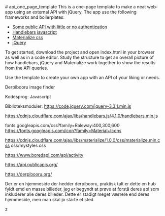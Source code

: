 <intruduktion>
# api_one_page_template
This is a one-page template to make a neat web-app using an external API with jQuery. The app use the following frameworks and boilerplates:

<ul>
<li><a href="https://github.com/toddmotto/public-apis">Some public API with little or no authentication</a></li>
<li><a href="https://handlebarsjs.com/">Handlebars javascript</a></li>
<li><a href="https://materializecss.com/">Materialize css</a></li>
<li><a href="https://jquery.com/">jQuery</a></li>
</ul>

To get started, download the project and open index.html in your browser as well as in a code editor. Study the structure to get an overall picture of how handlebars, jQuery and Materialize work together to show the results from the API queries. 

Use the template to create your own app with an API of your liking or needs. 
</intruduktion>

Derpibooru image finder

Kodesprog: Javascript

Biblioteksmoduler: 
https://code.jquery.com/jquery-3.3.1.min.js

https://cdnjs.cloudflare.com/ajax/libs/handlebars.js/4.1.0/handlebars.min.js

fonts.googleapis.com/css?family=Raleway:400,300,600
https://fonts.googleapis.com/icon?family=Material+Icons

https://cdnjs.cloudflare.com/ajax/libs/materialize/1.0.0/css/materialize.min.css
css/mystyles.css

https://www.boredapi.com/api/activity

https://api.publicapis.org/

https://derpibooru.org/

Der er en hjemmeside der hedder derpibooru, praktisk talt er dette en hub fyldt emd en masse billeder, jeg er begyndt at prøve at forstå deres api som inkluderer alle deres billeder. Dette er stadigt meget værrere end deres hjemmeside, men man skal jo starte et sted.

z
